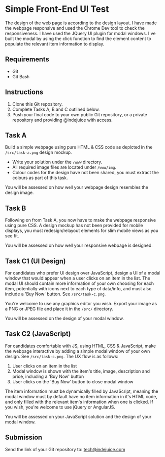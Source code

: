 # Simple Front-End UI Test

The design of the web page is according to the design layout. I have made the webpage responsive and used the Chrome Dev tool to check the responsiveness. I have used the JQuery UI plugin for modal windows. I've built the modal by using the click function to find the element content to populate the relevant item information to display.

## Requirements

* Git
* Git Bash

## Instructions

1. Clone this Git repository.
2. Complete Tasks A, B and C outlined below.
3. Push your final code to your own public Git repository, or a private repository and providing @indejuice with access.

## Task A

Build a simple webpage using pure HTML & CSS code as depicted in the `/src/task-a.png` design mockup.

* Write your solution under the `/www` directory.
* All required image files are located under `/www/img`.
* Colour codes for the design have not been shared, you must extract the colours as part of this task.

You will be assessed on how well your webpage design resembles the design image.

## Task B

Following on from Task A, you now have to make the webpage responsive using pure CSS. A design mockup has not been provided for mobile displays, you must redesign/relayout elements for slim mobile views as you see fit.

You will be assessed on how well your responsive webpage is designed.

## Task C1 (UI Design)

For candidates who prefer UI design over JavaScript, design a UI of a modal window that would appear when a user clicks on an item in the list. The modal UI should contain more information of your own choosing for each item, potentially with icons next to each type of data/info, and must also include a 'Buy Now' button. See `/src/task-c.png`.

You're welcome to use any graphics editor you wish. Export your image as a PNG or JPEG file and place it in the `/src/` directory.

You will be assessed on the design of your modal window.

## Task C2 (JavaScript)

For candidates comfortable with JS, using HTML, CSS & JavaScript, make the webpage interactive by adding a simple modal window of your own design. See `/src/task-c.png`. The UX flow is as follows:

1. User clicks on an item in the list
1. Modal window is shown with the item's title, image, description and price, including a 'Buy Now' button
1. User clicks on the 'Buy Now' button to close modal window

The item information must be dynamically filled by JavaScript, meaning the modal window must by default have no item information in it's HTML code, and only filled with the relevant item's information when one is clicked. If you wish, you're welcome to use jQuery or AngularJS.

You will be assessed on your JavaScript solution and the design of your modal window.

## Submission

Send the link of your Git repository to: tech@indejuice.com
